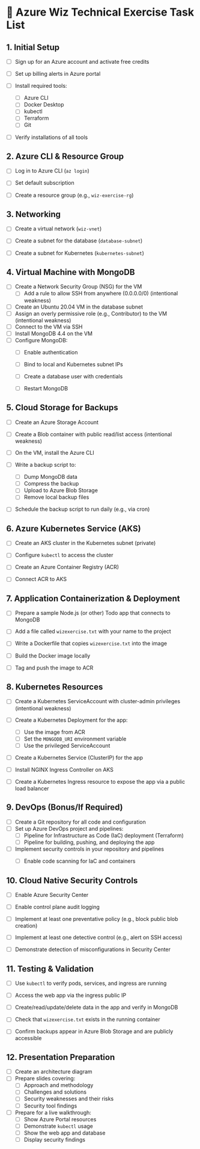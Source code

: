 # 📝 Azure Wiz Technical Exercise Task List

## 1. Initial Setup

- [ ] Sign up for an Azure account and activate free credits
- [ ] Set up billing alerts in Azure portal
- [ ] Install required tools:
    - [ ] Azure CLI
    - [ ] Docker Desktop
    - [ ] kubectl
    - [ ] Terraform
    - [ ] Git
- [ ] Verify installations of all tools


## 2. Azure CLI \& Resource Group

- [ ] Log in to Azure CLI (`az login`)
- [ ] Set default subscription
- [ ] Create a resource group (e.g., `wiz-exercise-rg`)


## 3. Networking

- [ ] Create a virtual network (`wiz-vnet`)
- [ ] Create a subnet for the database (`database-subnet`)
- [ ] Create a subnet for Kubernetes (`kubernetes-subnet`)


## 4. Virtual Machine with MongoDB

- [ ] Create a Network Security Group (NSG) for the VM
    - [ ] Add a rule to allow SSH from anywhere (0.0.0.0/0) (intentional weakness)
- [ ] Create an Ubuntu 20.04 VM in the database subnet
- [ ] Assign an overly permissive role (e.g., Contributor) to the VM (intentional weakness)
- [ ] Connect to the VM via SSH
- [ ] Install MongoDB 4.4 on the VM
- [ ] Configure MongoDB:
    - [ ] Enable authentication
    - [ ] Bind to local and Kubernetes subnet IPs
    - [ ] Create a database user with credentials
    - [ ] Restart MongoDB


## 5. Cloud Storage for Backups

- [ ] Create an Azure Storage Account
- [ ] Create a Blob container with public read/list access (intentional weakness)
- [ ] On the VM, install the Azure CLI
- [ ] Write a backup script to:
    - [ ] Dump MongoDB data
    - [ ] Compress the backup
    - [ ] Upload to Azure Blob Storage
    - [ ] Remove local backup files
- [ ] Schedule the backup script to run daily (e.g., via cron)


## 6. Azure Kubernetes Service (AKS)

- [ ] Create an AKS cluster in the Kubernetes subnet (private)
- [ ] Configure `kubectl` to access the cluster
- [ ] Create an Azure Container Registry (ACR)
- [ ] Connect ACR to AKS


## 7. Application Containerization \& Deployment

- [ ] Prepare a sample Node.js (or other) Todo app that connects to MongoDB
- [ ] Add a file called `wizexercise.txt` with your name to the project
- [ ] Write a Dockerfile that copies `wizexercise.txt` into the image
- [ ] Build the Docker image locally
- [ ] Tag and push the image to ACR


## 8. Kubernetes Resources

- [ ] Create a Kubernetes ServiceAccount with cluster-admin privileges (intentional weakness)
- [ ] Create a Kubernetes Deployment for the app:
    - [ ] Use the image from ACR
    - [ ] Set the `MONGODB_URI` environment variable
    - [ ] Use the privileged ServiceAccount
- [ ] Create a Kubernetes Service (ClusterIP) for the app
- [ ] Install NGINX Ingress Controller on AKS
- [ ] Create a Kubernetes Ingress resource to expose the app via a public load balancer


## 9. DevOps (Bonus/If Required)

- [ ] Create a Git repository for all code and configuration
- [ ] Set up Azure DevOps project and pipelines:
    - [ ] Pipeline for Infrastructure as Code (IaC) deployment (Terraform)
    - [ ] Pipeline for building, pushing, and deploying the app
- [ ] Implement security controls in your repository and pipelines
    - [ ] Enable code scanning for IaC and containers


## 10. Cloud Native Security Controls

- [ ] Enable Azure Security Center
- [ ] Enable control plane audit logging
- [ ] Implement at least one preventative policy (e.g., block public blob creation)
- [ ] Implement at least one detective control (e.g., alert on SSH access)
- [ ] Demonstrate detection of misconfigurations in Security Center


## 11. Testing \& Validation

- [ ] Use `kubectl` to verify pods, services, and ingress are running
- [ ] Access the web app via the ingress public IP
- [ ] Create/read/update/delete data in the app and verify in MongoDB
- [ ] Check that `wizexercise.txt` exists in the running container
- [ ] Confirm backups appear in Azure Blob Storage and are publicly accessible


## 12. Presentation Preparation

- [ ] Create an architecture diagram
- [ ] Prepare slides covering:
    - [ ] Approach and methodology
    - [ ] Challenges and solutions
    - [ ] Security weaknesses and their risks
    - [ ] Security tool findings
- [ ] Prepare for a live walkthrough:
    - [ ] Show Azure Portal resources
    - [ ] Demonstrate `kubectl` usage
    - [ ] Show the web app and database
    - [ ] Display security findings
